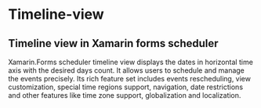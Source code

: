 # Timeline-view
## Timeline view in Xamarin forms scheduler
Xamarin.Forms scheduler timeline view displays the dates in horizontal time axis with the desired days count. It allows users to schedule and manage the events precisely. Its rich feature set includes events rescheduling, view customization, special time regions support, navigation, date restrictions and other features like time zone support, globalization and localization.
